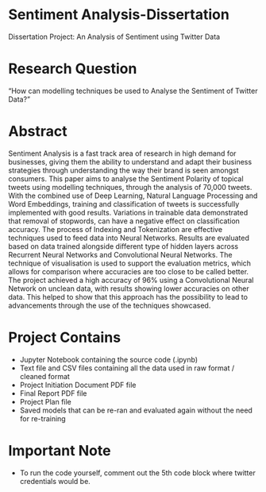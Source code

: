 # Sentiment Analysis-Dissertation
Dissertation Project: An Analysis of Sentiment using Twitter Data

# Research Question
“How can modelling techniques be used to Analyse the Sentiment of Twitter Data?”

# Abstract
Sentiment Analysis is a fast track area of research in high demand for businesses, giving them the ability to understand and adapt their business strategies through understanding the way their brand is seen amongst consumers. This paper aims to analyse the Sentiment Polarity of topical tweets using modelling techniques, through the analysis of 70,000 tweets. With the combined use of Deep Learning, Natural Language Processing and Word Embeddings, training and classification of tweets is successfully implemented with good results. Variations in trainable data demonstrated that removal of stopwords, can have a negative effect on classification accuracy. The process of Indexing and Tokenization are effective techniques used to feed data into Neural Networks. Results are evaluated based on data trained alongside different type of hidden layers across Recurrent Neural Networks and Convolutional Neural Networks. The technique of visualisation is used to support the evaluation metrics, which allows for comparison where accuracies are too close to be called better. The project achieved a high accuracy of 96% using a Convolutional Neural Network on unclean data, with results showing lower accuracies on other data. This helped to show that this approach has the possibility to lead to advancements through the use of the techniques showcased.


# Project Contains
- Jupyter Notebook containing the source code (.ipynb)
- Text file and CSV files containing all the data used in raw format / cleaned format
- Project Initiation Document PDF file 
- Final Report PDF file
- Project Plan file
- Saved models that can be re-ran and evaluated again without the need for re-training

# Important Note
- To run the code yourself, comment out the 5th code block where twitter credentials would be.

